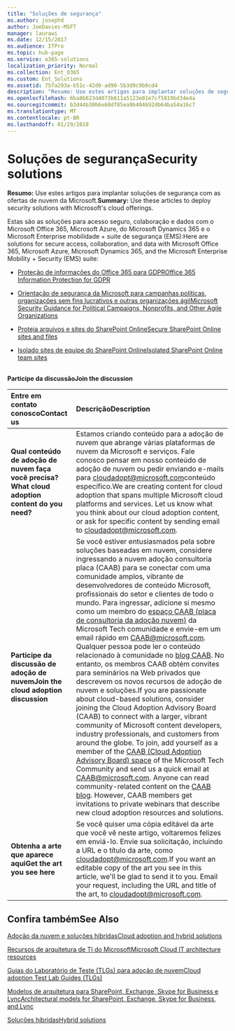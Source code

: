 ```yaml
---
title: "Soluções de segurança"
ms.author: josephd
author: JoeDavies-MSFT
manager: laurawi
ms.date: 12/15/2017
ms.audience: ITPro
ms.topic: hub-page
ms.service: o365-solutions
localization_priority: Normal
ms.collection: Ent_O365
ms.custom: Ent_Solutions
ms.assetid: 75fa293a-b51c-42d0-ad90-5b3d9c9b0cd4
description: "Resumo: Use estes artigos para implantar soluções de segurança com as ofertas de nuvem da Microsoft."
ms.openlocfilehash: 6ba8b623d4073b611a5123e01e7cf5819bd34e4a
ms.sourcegitcommit: b3d44b30b6e60df85ea9b404692db64ba54a16c7
ms.translationtype: MT
ms.contentlocale: pt-BR
ms.lasthandoff: 01/29/2018
---
```

# <a name="security-solutions"></a><span data-ttu-id="f6593-103">Soluções de segurança</span><span class="sxs-lookup"><span data-stu-id="f6593-103">Security solutions</span></span>

 <span data-ttu-id="f6593-104">**Resumo:** Use estes artigos para implantar soluções de segurança com as ofertas de nuvem da Microsoft.</span><span class="sxs-lookup"><span data-stu-id="f6593-104">**Summary:** Use these articles to deploy security solutions with Microsoft's cloud offerings.</span></span>
  
<span data-ttu-id="f6593-105">Estas são as soluções para acesso seguro, colaboração e dados com o Microsoft Office 365, Microsoft Azure, do Microsoft Dynamics 365 e o Microsoft Enterprise mobilidade + suite de segurança (EMS):</span><span class="sxs-lookup"><span data-stu-id="f6593-105">Here are solutions for secure access, collaboration, and data with Microsoft Office 365, Microsoft Azure, Microsoft Dynamics 365, and the Microsoft Enterprise Mobility + Security (EMS) suite:</span></span>

- [<span data-ttu-id="f6593-106">Proteção de informações do Office 365 para GDPR</span><span class="sxs-lookup"><span data-stu-id="f6593-106">Office 365 Information Protection for GDPR</span></span>](office-365-information-protection-for-gdpr.md)
  
- [<span data-ttu-id="f6593-107">Orientação de segurança da Microsoft para campanhas políticas, organizações sem fins lucrativos e outras organizações ágil</span><span class="sxs-lookup"><span data-stu-id="f6593-107">Microsoft Security Guidance for Political Campaigns, Nonprofits, and Other Agile Organizations</span></span>](microsoft-security-guidance-for-political-campaigns-nonprofits-and-other-agile-o.md)
    
- [<span data-ttu-id="f6593-108">Proteja arquivos e sites do SharePoint Online</span><span class="sxs-lookup"><span data-stu-id="f6593-108">Secure SharePoint Online sites and files</span></span>](secure-sharepoint-online-sites-and-files.md)
    
- [<span data-ttu-id="f6593-109">Isolado sites de equipe do SharePoint Online</span><span class="sxs-lookup"><span data-stu-id="f6593-109">Isolated SharePoint Online team sites</span></span>](isolated-sharepoint-online-team-sites.md)
<br/><br/>
    
<span data-ttu-id="f6593-110">**Participe da discussão**</span><span class="sxs-lookup"><span data-stu-id="f6593-110">**Join the discussion**</span></span>

|<span data-ttu-id="f6593-111">**Entre em contato conosco**</span><span class="sxs-lookup"><span data-stu-id="f6593-111">**Contact us**</span></span>|<span data-ttu-id="f6593-112">**Descrição**</span><span class="sxs-lookup"><span data-stu-id="f6593-112">**Description**</span></span>|
|:-----|:-----|
|<span data-ttu-id="f6593-113">**Qual conteúdo de adoção de nuvem faça você precisa?**</span><span class="sxs-lookup"><span data-stu-id="f6593-113">**What cloud adoption content do you need?**</span></span> <br/> |<span data-ttu-id="f6593-p101">Estamos criando conteúdo para a adoção de nuvem que abrange várias plataformas de nuvem da Microsoft e serviços. Fale conosco pensar em nosso conteúdo de adoção de nuvem ou pedir enviando e-mails para [cloudadopt@microsoft.com](mailto:cloudadopt@microsoft.com?Subject=[Cloud%20Adoption%20Content%20Feedback]:%20)conteúdo específico.</span><span class="sxs-lookup"><span data-stu-id="f6593-p101">We are creating content for cloud adoption that spans multiple Microsoft cloud platforms and services. Let us know what you think about our cloud adoption content, or ask for specific content by sending email to [cloudadopt@microsoft.com](mailto:cloudadopt@microsoft.com?Subject=[Cloud%20Adoption%20Content%20Feedback]:%20).  </span></span><br/> |
|<span data-ttu-id="f6593-116">**Participe da discussão de adoção de nuvem**</span><span class="sxs-lookup"><span data-stu-id="f6593-116">**Join the cloud adoption discussion**</span></span> <br/> |<span data-ttu-id="f6593-p102">Se você estiver entusiasmados pela sobre soluções baseadas em nuvem, considere ingressando a nuvem adoção consultoria placa (CAAB) para se conectar com uma comunidade amplos, vibrante de desenvolvedores de conteúdo Microsoft, profissionais do setor e clientes de todo o mundo. Para ingressar, adicione si mesmo como um membro do [espaço CAAB (placa de consultoria da adoção nuvem)](https://aka.ms/caab) da Microsoft Tech comunidade e envie-em um email rápido em [CAAB@microsoft.com](mailto:caab@microsoft.com?Subject=I%20just%20joined%20the%20Cloud%20Adoption%20Advisory%20Board!). Qualquer pessoa pode ler o conteúdo relacionado à comunidade no [blog CAAB](https://blogs.technet.com/b/solutions_advisory_board/). No entanto, os membros CAAB obtém convites para seminários na Web privados que descrevem os novos recursos de adoção de nuvem e soluções.</span><span class="sxs-lookup"><span data-stu-id="f6593-p102">If you are passionate about cloud-based solutions, consider joining the Cloud Adoption Advisory Board (CAAB) to connect with a larger, vibrant community of Microsoft content developers, industry professionals, and customers from around the globe. To join, add yourself as a member of the [CAAB (Cloud Adoption Advisory Board) space](https://aka.ms/caab) of the Microsoft Tech Community and send us a quick email at [CAAB@microsoft.com](mailto:caab@microsoft.com?Subject=I%20just%20joined%20the%20Cloud%20Adoption%20Advisory%20Board!). Anyone can read community-related content on the [CAAB blog](https://blogs.technet.com/b/solutions_advisory_board/). However, CAAB members get invitations to private webinars that describe new cloud adoption resources and solutions.  </span></span><br/> |
|<span data-ttu-id="f6593-120">**Obtenha a arte que aparece aqui**</span><span class="sxs-lookup"><span data-stu-id="f6593-120">**Get the art you see here**</span></span> <br/> |<span data-ttu-id="f6593-p103">Se você quiser uma cópia editável da arte que você vê neste artigo, voltaremos felizes em enviá-lo. Envie sua solicitação, incluindo a URL e o título da arte, como [cloudadopt@microsoft.com](mailto:cloudadopt@microsoft.com?subject=[Art%20Request]:%20).</span><span class="sxs-lookup"><span data-stu-id="f6593-p103">If you want an editable copy of the art you see in this article, we'll be glad to send it to you. Email your request, including the URL and title of the art, to [cloudadopt@microsoft.com](mailto:cloudadopt@microsoft.com?subject=[Art%20Request]:%20).  </span></span><br/> |
   
## <a name="see-also"></a><span data-ttu-id="f6593-123">Confira também</span><span class="sxs-lookup"><span data-stu-id="f6593-123">See Also</span></span>

[<span data-ttu-id="f6593-124">Adoção da nuvem e soluções híbridas</span><span class="sxs-lookup"><span data-stu-id="f6593-124">Cloud adoption and hybrid solutions</span></span>](cloud-adoption-and-hybrid-solutions.md)
  
[<span data-ttu-id="f6593-125">Recursos de arquitetura de TI do Microsoft</span><span class="sxs-lookup"><span data-stu-id="f6593-125">Microsoft Cloud IT architecture resources</span></span>](microsoft-cloud-it-architecture-resources.md)
  
[<span data-ttu-id="f6593-126">Guias do Laboratório de Teste (TLGs) para adoção de nuvem</span><span class="sxs-lookup"><span data-stu-id="f6593-126">Cloud adoption Test Lab Guides (TLGs)</span></span>](cloud-adoption-test-lab-guides-tlgs.md)
  
[<span data-ttu-id="f6593-127">Modelos de arquitetura para SharePoint, Exchange, Skype for Business e Lync</span><span class="sxs-lookup"><span data-stu-id="f6593-127">Architectural models for SharePoint, Exchange, Skype for Business, and Lync</span></span>](architectural-models-for-sharepoint-exchange-skype-for-business-and-lync.md)
  
[<span data-ttu-id="f6593-128">Soluções híbridas</span><span class="sxs-lookup"><span data-stu-id="f6593-128">Hybrid solutions</span></span>](hybrid-solutions.md)


